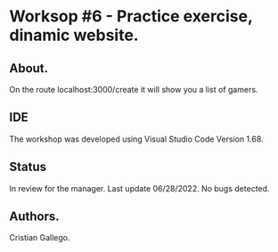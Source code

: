 # Worksop #6 - Practice exercise, dinamic website.

## About.
On the route localhost:3000/create it will show you a list of gamers.

## IDE
The workshop was developed using Visual Studio Code Version 1.68.

## Status
In review for the manager. Last update 06/28/2022. No bugs detected.

## Authors.
Cristian Gallego.